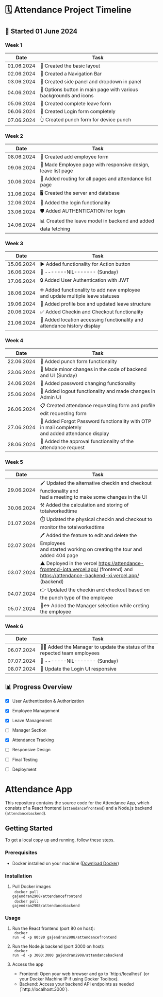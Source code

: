 <!-- 
# ATTENDANCE PROJECT STARTED AT JUNE 1

- 01.06.2024 -> Created the basic layout 
- 02.06.2024 -> Created a Navigation Bar
- 03.06.2024 -> Created side panel and the dropdown in panel
- 04.06.2024 -> Options button in main page with various background and icons 
- 05.06.2024 -> Created complete leave form 
- 06.06.2024 -> Created Login form completely 
- 07.06.2024 -> Created punch form for device punch 
- 08.06.2024 -> Created add employee form
- 09.06.2024 -> Made Employee page with responsive, leave list page 
- 10.06.2024 -> Added routing for all the pages and attendance list page
- 11.06.2024 -> Created the server and database 
- 12.06.2024 -> Added the login functionality
- 13.06.2024 -> Added AUTHENTICATION for login 
- 14.06.2024 -> Created the leave model in backend and added fetching of data
- 15.06.2024 -> Added functionality for Action button
- 16.06.2024 -> -------NIL-------(Sunday)
- 17.06.2024 -> Added User Authentication with JWT
- 18.06.2024 -> Added functionality to add new employee and added functionality to update status of multiple leave at a time
- 19.06.2024 -> Added profile box and update leave structure
- 20.06.2024 -> Added Checkin and Checkout functionality
- 21.06.2024 -> Added location accessing functionality and added attendance history display
- 22.06.2024 -> Added punch form functionality
- 23.06.2024 -> Made minor changes in the code (Sunday)
- 24.06.2024 -> Added password Changing functionality
- 25.06.2024 -> Added the logout functionality and made some changes in Admin UI
- 26.06.2024 -> Created the attendance requesting form and profile edit requesting form
- 27.06.2024 -> Added Forgot Password functionality with OTP in mail completely and added attendance display
- 28.06.2024 -> Added the approval functionality of the attendance request
- 29.06.2024 -> Updated the alternative checkin and checkout functionality and had a meeting to make some changes in the UI
- -->

# 🗓️ Attendance Project Timeline

## 📅 Started 01 June 2024

### Week 1
| Date       | Task                                                             |
| ---------- | ---------------------------------------------------------------- |
| 01.06.2024 | 🤝 Created the basic layout                                       |
| 02.06.2024 | 🧭 Created a Navigation Bar                                       |
| 03.06.2024 | 📑 Created side panel and dropdown in panel                       |
| 04.06.2024 | 🎨 Options button in main page with various backgrounds and icons |
| 05.06.2024 | 📝 Created complete leave form                                    |
| 06.06.2024 | 🔐 Created Login form completely                                  |
| 07.06.2024 | 👆 Created punch form for device punch                            |

### Week 2
| Date       | Task                                                         |
| ---------- | ------------------------------------------------------------ |
| 08.06.2024 | 👥 Created add employee form                                  |
| 09.06.2024 | 📱 Made Employee page with responsive design, leave list page |
| 10.06.2024 | 🔗 Added routing for all pages and attendance list page       |
| 11.06.2024 | 🖥️ Created the server and database                            |
| 12.06.2024 | 🔑 Added the login functionality                              |
| 13.06.2024 | 🛡️ Added AUTHENTICATION for login                             |
| 14.06.2024 | 📊 Created the leave model in backend and added data fetching |

### Week 3
| Date       | Task                                                                                |
| ---------- | ----------------------------------------------------------------------------------- |
| 15.06.2024 | ▶️ Added functionality for Action button                                             |
| 16.06.2024 | 🚫 -------NIL------- (Sunday)                                                        |
| 17.06.2024 | 🔒 Added User Authentication with JWT                                                |
| 18.06.2024 | ➕ Added functionality to add new employee <br /> and update multiple leave statuses |
| 19.06.2024 | 👤 Added profile box and updated leave structure                                     |
| 20.06.2024 | ✅ Added Checkin and Checkout functionality                                          |
| 21.06.2024 | 📍 Added location accessing functionality and attendance history display             |

### Week 4
| Date       | Task                                                                                                  |
| ---------- | ----------------------------------------------------------------------------------------------------- |
| 22.06.2024 | 👊 Added punch form functionality                                                                      |
| 23.06.2024 | 🔧 Made minor changes in the code of backend and UI (Sunday)                                           |
| 24.06.2024 | 🔑 Added password changing functionality                                                               |
| 25.06.2024 | 🚪 Added logout functionality and made changes in Admin UI                                             |
| 26.06.2024 | 📋 Created attendance requesting form and profile edit requesting form                                 |
| 27.06.2024 | 🔐 Added Forgot Password functionality with OTP in mail completely <br /> and added attendance display |
| 28.06.2024 | 📅 Added the approval functionality of the attendance request                                          |

### Week 5
| Date       | Task                                                                                                                                      |
| ---------- | ----------------------------------------------------------------------------------------------------------------------------------------- |
| 29.06.2024 | 🖌️ Updated the alternative checkin and checkout functionality and <br /> had a meeting to make some changes in the UI                      |
| 30.06.2024 | ⚒️ Added the calculation and storing of totalworkedtime                                                                                    |
| 01.07.2024 | ⏱️ Updated the physical checkin and checkout to monitor the totalworkedtime                                                                |
| 02.07.2024 | 🖊️ Added the feature to edit and delete the Employees <br /> and started working on creating the tour and added 404 page                   |
| 03.07.2024 | ▲  Deployed in the vercel https://attendance-frontend-iota.vercel.app/ (frontend) and https://attendance-backend-xi.vercel.app/ (backend) |
| 04.07.2024 | 👉 Updated the checkin and checkout based on the punch type of the employee                                                                |
| 05.07.2024 | 🙂‍↔️ Added the Manager selection while creting the employee                                                                                 |

### Week 6
| Date       | Task                                                                    |
| ---------- | ----------------------------------------------------------------------- |
| 06.07.2024 | 💁‍♂️ Added the Manager to update the status of the repected team employees |
| 07.07.2024 | 🚫 -------NIL------- (Sunday)                                            |
| 08.07.2024 | 🔑 Update the Login UI responsive                                        |



## 📊 Progress Overview

 - [x] User Authentication & Authorization
 - [x] Employee Management
 - [x] Leave Management
 - [ ] Manager Section
 - [x] Attendance Tracking
 - [ ] Responsive Design
 - [ ] Final Testing
 - [ ] Deployment





# Attendance App

This repository contains the source code for the Attendance App, which consists of a React frontend (`attendancefrontend`) and a Node.js backend (`attendancebackend`).

## Getting Started

To get a local copy up and running, follow these steps.

### Prerequisites

- Docker installed on your machine ([Download Docker](https://www.docker.com/get-started))

### Installation

<!-- 1. Clone the repo
   <code>
   git clone https://github.com/gajendran2908/attendance-app.git
   cd attendance-app
   </code> -->

1. Pull Docker images
    <br />
   <code>
   docker pull gajendran2908/attendancefrontend
   </code>
   <br />
   <code>
   docker pull gajendran2908/attendancebackend
   </code>

### Usage

1. Run the React frontend (port 80 on host):
    <br />
   <code>
   docker run -d -p 80:80 gajendran2908/attendancefrontend
   </code>

2. Run the Node.js backend (port 3000 on host):
    <br />
   <code>
   docker run -d -p 3000:3000 gajendran2908/attendancebackend
   </code>

3. Access the app
   - Frontend: Open your web browser and go to \`http://localhost\` (or your Docker Machine IP if using Docker Toolbox).
   - Backend: Access your backend API endpoints as needed (\`http://localhost:3000\`).


